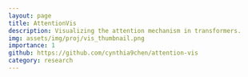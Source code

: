 ```yaml
---
layout: page
title: AttentionVis
description: Visualizing the attention mechanism in transformers.
img: assets/img/proj/vis_thumbnail.png
importance: 1
github: https://github.com/cynthia9chen/attention-vis
category: research
---
```



<!-- 
<div class="row justify-content-sm-center">
    <div class="col-sm-12 mt-3 mt-md-0">
        {% include figure.html path="assets/img/proj/color_screenshot.png" title="example image" class="img-fluid rounded z-depth-1" %}
    </div>
</div>
<div class="caption">
    Screenshot of OpenProcessing version.
</div>

<div class="row justify-content-sm-center">
    <div class="col-sm-5 mt-3 mt-md-0">
        {% include figure.html path="assets/img/proj/color_poster.png" title="example image" class="img-fluid rounded z-depth-1" %}
    </div>
</div>
<div class="caption">
    Poster.
</div> -->


